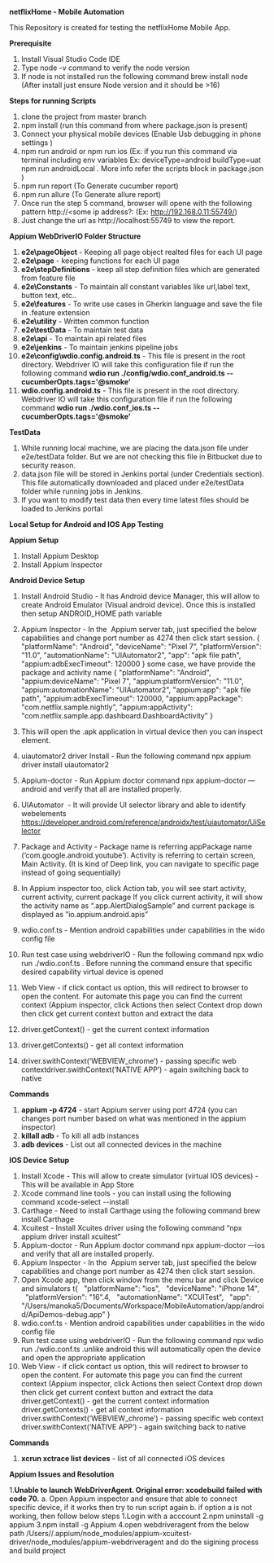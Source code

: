 **netflixHome - Mobile Automation**

This Repository is created for testing the netflixHome Mobile App.

**Prerequisite**

1. Install Visual Studio Code IDE
2. Type node -v command to verify the node version
3. If node is not installed run the following command brew install node (After install just ensure Node version and it should be >16)

**Steps for running Scripts**

1. clone the project from master branch
2. npm install (run this command from where package.json is present)
3. Connect your physical mobile devices (Enable Usb debugging in phone settings )
4. npm run android or npm run ios (Ex: if you run this command via terminal including env variables Ex: deviceType=android buildType=uat npm run androidLocal . More info refer the scripts block in package.json )
5. npm run report (To Generate cucumber report)
6. npm run allure (To Generate allure report)
7. Once run the step 5 command, browser will opene with the following pattern http://<some ip address?:<portnumber> (Ex: http://192.168.0.11:55749/)
8. Just change the url as http://localhost:55749 to view the report.

**Appium WebDriverIO Folder Structure**

1. **e2e\pageObject** - Keeping all page object realted files for each UI page
2. **e2e\page** - keeping functions for each UI page
3. **e2e\stepDefinitions** - keep all step definition files which are generated from feature file
4. **e2e\Constants** - To maintain all constant variables like url,label text, button text, etc..
5. **e2e\features** - To write use cases in Gherkin language and save the file in .feature extension
6. **e2e\utility** - Written common function
7. **e2e\testData** - To maintain test data
8. **e2e\api** - To maintain api related files
9. **e2e\jenkins** - To maintain jenkins pipeline jobs
10. **e2e\config\wdio.config.android.ts** - This file is present in the root directory. Webdriver IO will take this configuration file if run the following command **wdio run ./config/wdio.conf_android.ts --cucumberOpts.tags='@smoke'**
11. **wdio.config.android.ts** - This file is present in the root directory. Webdriver IO will take this configuration file if run the following command **wdio run ./wdio.conf_ios.ts --cucumberOpts.tags='@smoke'**

**TestData**

1. While running local machine, we are placing the data.json file under e2e/testData folder. But we are not checking this file in Bitbucket due to security reason.
2. data.json file will be stored in Jenkins portal (under Credentials section). This file automatically downloaded and placed under e2e/testData folder while running jobs in Jenkins.
3. If you want to modify test data then every time latest files should be loaded to Jenkins portal


**Local Setup for Android and IOS App Testing**

**Appium Setup**

1.  Install Appium Desktop
2.  Install Appium Inspector

**Android Device Setup**

1.  Install Android Studio - It has Android device Manager, this will allow to create Android Emulator (Visual android device). Once this is installed then setup ANDROID_HOME path variable
2.  Appium Inspector - In the  Appium server tab, just specified the below capabilities and change port number as 4274 then click start session.
    {
    "platformName": "Android",
    "deviceName": "Pixel 7”,
    "platformVersion": "11.0",
    "automationName": "UIAutomator2",
    "app": "apk file path",
    "appium:adbExecTimeout": 120000
    }
    some case, we have provide the package and activity name
    {
    "platformName": "Android",
    "appium:deviceName": "Pixel 7",
    "appium:platformVersion": "11.0",
    "appium:automationName": "UIAutomator2",
    "appium:app": "apk file path",
    "appium:adbExecTimeout": 120000,
    "appium:appPackage": "com.netflix.sample.nightly",
    "appium:appActivity": "com.netflix.sample.app.dashboard.DashboardActivity"
    }

3.  This will open the .apk application in virtual device then you can inspect element.

4.  uiautomator2 driver Install - Run the following command npx appium driver install uiautomator2
5.  Appium-doctor - Run Appium doctor command npx appium-doctor —android and verify that all are installed properly.
6.  UIAutomator  - It will provide UI selector library and able to identify webelements
    https://developer.android.com/reference/androidx/test/uiautomator/UiSelector

7.  Package and Activity - Package name is referring appPackage name (‘com.google.android.youtube’). Activity is referring to certain screen, Main Activity. (It is kind of Deep link, you can navigate to specific page instead of going sequentially)
8.  In Appium inspector too, click Action tab, you will see start activity, current activity, current package
    If you click current activity, it will show the activity name as “.app.AlertDialogSample” and current package is displayed as ”io.appium.android.apis”
9.  wdio.conf.ts - Mention android capabilities under capabilities in the wido config file
10. Run test case using webdriverIO - Run the following command npx wdio run ./wdio.conf.ts . Before running the command ensure that specific desired capability virtual device is opened
11. Web View - if click contact us option, this will redirect to browser to open the content. For automate this page you can find the current context (Appium inspector, click Actions then select Context drop down then click get current context button and extract the data
12. driver.getContext() - get the current context information
13. driver.getContexts() - get all context information
14. driver.swithContext(‘WEBVIEW_chrome’) - passing specific web contextdriver.swithContext(‘NATIVE APP’) - again switching back to native

**Commands**

1. **appium -p 4724** - start Appium server using port 4724 (you can changes port number based on what was mentioned in the appium inspector)
2. **killall adb** - To kill all adb instances
3. **adb devices** - List out all connected devices in the machine

**IOS Device Setup**

1. Install Xcode - This will allow to create simulator (virtual IOS devices) - This will be available in App Store
2. Xcode command line tools - you can install using the following command xcode-select --install
3. Carthage - Need to install Carthage using the following command brew install Carthage
4. Xcuitest - Install Xcuites driver using the following command “npx appium driver install xcuitest”
5. Appium-doctor - Run Appium doctor command npx appium-doctor —ios and verify that all are installed properly.
6. Appium Inspector - In the  Appium server tab, just specified the below capabilities and change port number as 4274 then click start session.
7. Open Xcode app, then click window from the menu bar and click Device and simulators t{
     "platformName": "ios",
     "deviceName": "iPhone 14",
     "platformVersion": "16”.4,
     "automationName": "XCUITest",
     "app": "/Users/manoka5/Documents/Workspace/MobileAutomation/app/android/ApiDemos-debug.app”
   }
8. wdio.conf.ts - Mention android capabilities under capabilities in the wido config file
9. Run test case using webdriverIO - Run the following command npx wdio run ./wdio.conf.ts .unlike android this will automatically open the device and open the appropriate application
10. Web View - if click contact us option, this will redirect to browser to open the content. For automate this page you can find the current context (Appium inspector, click Actions then select Context drop down then click get current context button and extract the data
    driver.getContext() - get the current context information
    driver.getContexts() - get all context information
    driver.swithContext(‘WEBVIEW_chrome’) - passing specific web context
    driver.swithContext(‘NATIVE APP’) - again switching back to native

**Commands**

1.  **xcrun xctrace list devices** - list of all connected iOS devices

**Appium Issues and Resolution**

1.**Unable to launch WebDriverAgent. Original error: xcodebuild failed with code 70.**
a. Open Appium inspector and ensure that able to connect specific device, if it works then try to run script again
b. if option a is not working, then follow below steps
1.Login with a acccount
2.npm uninstall -g appium
3.npm install -g Appium
4.open webdriveragent from the below path /Users/<userName>/.appium/node_modules/appium-xcuitest-driver/node_modules/appium-webdriveragent and do the sigining process and build project
